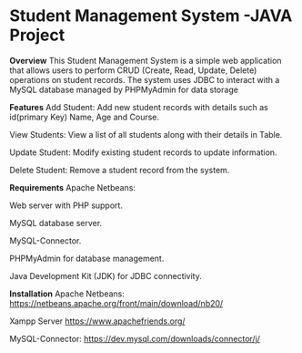 # Student Management System -JAVA Project

**Overview**
This Student Management System is a simple web application that allows users to perform CRUD (Create, Read, Update, Delete) operations on student records. The system uses JDBC to interact with a MySQL database managed by PHPMyAdmin for data storage

**Features**
Add Student: Add new student records with details such as id(primary Key) Name, Age and Course.

View Students: View a list of all students along with their details in Table.

Update Student: Modify existing student records to update information.

Delete Student: Remove a student record from the system.

**Requirements**
Apache Netbeans: 

Web server with PHP support.

MySQL database server.

MySQL-Connector.

PHPMyAdmin for database management.

Java Development Kit (JDK) for JDBC connectivity.

**Installation**
Apache Netbeans: 
https://netbeans.apache.org/front/main/download/nb20/

Xampp Server
https://www.apachefriends.org/

MySQL-Connector:
https://dev.mysql.com/downloads/connector/j/
